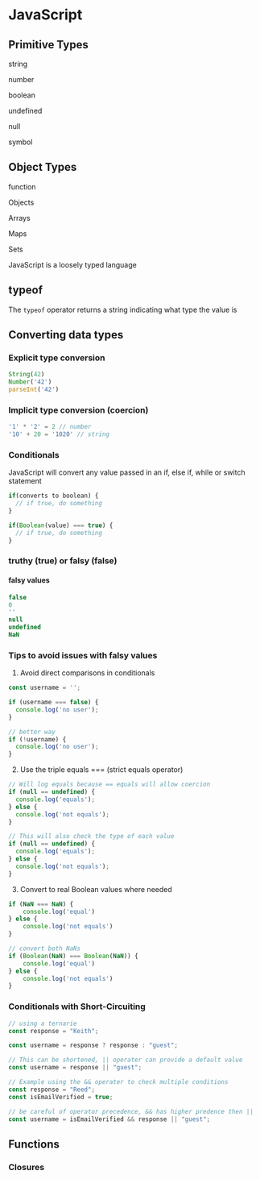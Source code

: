 # JavaScript
## Primitive Types
string

number

boolean

undefined

null

symbol

## Object Types
function

Objects

Arrays

Maps

Sets

JavaScript is a loosely typed language

## typeof
The `typeof` operator returns a string indicating what type the value is

## Converting data types
### Explicit type conversion
```js
String(42)
Number('42')
parseInt('42')
```

### Implicit type conversion (coercion)
```js
'1' * '2' = 2 // number
'10' + 20 = '1020' // string
```

### Conditionals
JavaScript will convert any value passed in an if, else if, while or switch statement
```js
if(converts to boolean) {
  // if true, do something
}

if(Boolean(value) === true) {
  // if true, do something
}
```

### truthy (true) or falsy (false)
#### falsy values
```js
false
0
''
null
undefined
NaN
```
### Tips to avoid issues with falsy values
1. Avoid direct comparisons in conditionals
```js
const username = '';

if (username === false) {
  console.log('no user');
}

// better way
if (!username) {
  console.log('no user');
}
```
2. Use the triple equals === (strict equals operator)
  

```js 
// Will log equals because == equals will allow coercion
if (null == undefined) {
  console.log('equals');
} else {
  console.log('not equals');
}

// This will also check the type of each value
if (null == undefined) {
  console.log('equals');
} else {
  console.log('not equals');
}
```
3. Convert to real Boolean values where needed
```js
if (NaN === NaN) {
    console.log('equal')
} else {
    console.log('not equals')
}

// convert both NaNs
if (Boolean(NaN) === Boolean(NaN)) {
    console.log('equal')
} else {
    console.log('not equals')
}
```

### Conditionals with Short-Circuiting
```js
// using a ternarie
const response = "Keith";

const username = response ? response : "guest";

// This can be shortened, || operater can provide a default value
const username = response || "guest";

// Example using the && operater to check multiple conditions
const response = "Reed";
const isEmailVerified = true;

// be careful of operator precedence, && has higher predence then ||
const username = isEmailVerified && response || "guest";
```

## Functions
### Closures